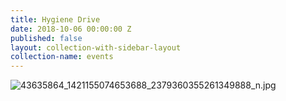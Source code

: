 ```yaml
---
title: Hygiene Drive
date: 2018-10-06 00:00:00 Z
published: false
layout: collection-with-sidebar-layout
collection-name: events
---
```


![43635864_1421155074653688_2379360355261349888_n.jpg]({{site.baseurl}}/media/43635864_1421155074653688_2379360355261349888_n.jpg)
